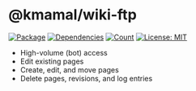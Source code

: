# @kmamal/wiki-ftp

[![Package](https://img.shields.io/npm/v/%2540kmamal%252Fwiki-ftp)](https://www.npmjs.com/package/@kmamal/wiki-ftp)
[![Dependencies](https://img.shields.io/librariesio/release/npm/@kmamal/wiki-ftp)](https://libraries.io/npm/@kmamal%2Fwiki-ftp)
[![Count](https://badgen.net/bundlephobia/dependency-count/@kmamal/wiki-ftp)](https://bundlephobia.com/package/@kmamal/wiki-ftp)
[![License: MIT](https://img.shields.io/badge/License-MIT-yellow.svg)](https://opensource.org/licenses/MIT)

- High-volume (bot) access
- Edit existing pages
- Create, edit, and move pages
- Delete pages, revisions, and log entries
